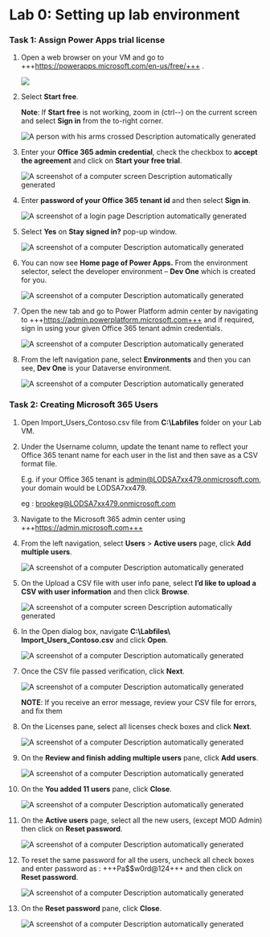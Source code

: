 # **Lab 0: Setting up lab environment**

### **Task 1: Assign** **Power Apps trial license** 

1.  Open a web browser on your VM and go to
    +++https://powerapps.microsoft.com/en-us/free/+++ .

     ![](./media/image1.png)

2.  Select **Start free**.

    **Note**: If **Start free** is not working, zoom in (ctrl--) on the current screen and select **Sign in** from the to-right corner. 
     
     ![A person with his arms crossed Description automatically generated](./media/image2.png)

3.  Enter your **Office 365 admin credential**, check the checkbox to
    **accept the agreement** and click on **Start your free trial**.

     ![A screenshot of a computer screen Description automatically generated](./media/image3.png)

4.  Enter **password of your Office 365 tenant id** and then select
    **Sign in**.

     ![A screenshot of a login page Description automatically generated](./media/image4.png)

5.  Select **Yes** on **Stay signed in?** pop-up window.

     ![A screenshot of a computer Description automatically generated](./media/image5.png)

6.  You can now see **Home page of Power Apps.** From the environment
    selector, select the developer environment – **Dev One** which is
    created for you.

     ![A screenshot of a computer Description automatically generated](./media/image6.png)

7.  Open the new tab and go to Power Platform admin center by navigating
    to +++https://admin.powerplatform.microsoft.com+++ and if required, sign
    in using your given Office 365 tenant admin credentials.

     ![A screenshot of a computer Description automatically generated](./media/image7.png)

8.  From the left navigation pane, select **Environments** and then you
    can see, **Dev One** is your Dataverse environment.

     ![A screenshot of a computer Description automatically generated](./media/image8.png)

### **Task 2: Creating Microsoft 365 Users**

1.  Open Import_Users_Contoso.csv file from **C:\Labfiles** folder on your Lab VM.

2.  Under the Username column, update the tenant name to reflect your Office 365 tenant name for each user in the list and then save as a CSV format file.

    E.g. if your Office 365 tenant is admin@LODSA7xx479.onmicrosoft.com, your domain would be LODSA7xx479.
   
    eg : brookeg@LODSA7xx479.onmicrosoft.com

3.  Navigate to the Microsoft 365 admin center using +++https://admin.microsoft.com+++ 

4.  From the left navigation, select **Users** > **Active users** page, click **Add multiple users**.

     ![A screenshot of a computer Description automatically generated](./media/image4.1.png)

5.  On the Upload a CSV file with user info pane, select **I’d like to upload a CSV with user information** and then click **Browse**. 

     ![A screenshot of a computer screen Description automatically generated](./media/image5.1.png)

6. In the Open dialog box, navigate **C:\Labfiles\ Import_Users_Contoso.csv** and click **Open**.

     ![A screenshot of a computer Description automatically generated](./media/image6.1.png)

7. Once the CSV file passed verification, click **Next**.

     ![A screenshot of a computer Description automatically generated](./media/image7.1.png)

    **NOTE**: If you receive an error message, review your CSV file for errors, and fix them

8. On the Licenses pane, select all licenses check boxes and click **Next**.

     ![A screenshot of a computer Description automatically generated](./media/image8.1.png)

9. On the **Review and finish adding multiple users** pane, click **Add users**.

    ![A screenshot of a computer Description automatically generated](./media/image9.1.png)

10. On the **You added 11 users** pane, click **Close**.

    ![A screenshot of a computer Description automatically generated](./media/image10.1.png)

11. On the **Active users** page, select all the new users, (except MOD Admin) then click on **Reset password**.

    ![A screenshot of a computer Description automatically generated](./media/image11.1.png)

12. To reset the same password for all the users, uncheck all check boxes and enter password as : +++Pa$$w0rd@124+++ and then click on **Reset password**.

    ![A screenshot of a computer Description automatically generated](./media/image12.1.png)

13. On the **Reset password** pane, click **Close**.

    ![A screenshot of a computer Description automatically generated](./media/image12.1.png)

